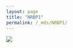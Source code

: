 ```yaml
---
layout: page
title: "NRBP1"
permalink: /_mds/NRBP1/
---
```


![](../../algns0/N88_5HSAA073360_aln_report.png?raw=true)